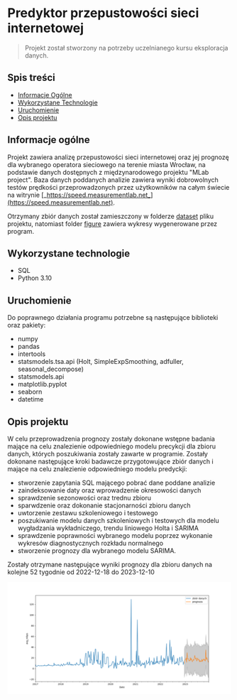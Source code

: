# Predyktor przepustowości sieci internetowej
> Projekt został stworzony na potrzeby uczelnianego kursu eksploracja danych.

## Spis treści
* [Informacje Ogólne](#informacje-ogólne)
* [Wykorzystane Technologie](#wykorzystane-technologie)
* [Uruchomienie](#uruchomienie)
* [Opis projektu](#opis-projektu)


## Informacje ogólne
Projekt zawiera analizę przepustowości sieci internetowej oraz jej prognozę dla wybranego operatora
sieciowego na terenie miasta Wrocław, na podstawie danych dostępnych z międzynarodowego projektu "MLab project".
Baza danych poddanych analizie zawiera wyniki dobrowolnych testów prędkości przeprowadzonych przez użytkowników
na całym świecie na witrynie [_https://speed.measurementlab.net_](https://speed.measurementlab.net).

Otrzymany zbiór danych został zamieszczony w folderze [dataset](./dataset) pliku projektu, natomiast folder [figure](./figure) zawiera wykresy wygenerowane przez program.

## Wykorzystane technologie
- SQL 
- Python 3.10

## Uruchomienie
Do poprawnego działania programu potrzebne są następujące biblioteki oraz pakiety:
- numpy  
- pandas
- intertools  
- statsmodels.tsa.api (Holt, SimpleExpSmoothing, adfuller, seasonal_decompose)
- statsmodels.api
- matplotlib.pyplot
- seaborn 
- datetime

## Opis projektu
W celu przeprowadzenia prognozy zostały dokonane wstępne badania mające na celu znalezienie odpowiedniego modelu precykcji dla zbioru danych, których poszukiwania
zostały zawarte w programie. 
Zostały dokonane następujące kroki badawcze przygotowujące zbiór danych i mające na celu znalezienie odpowiedniego modelu predyckji:
- stworzenie zapytania SQL mającego pobrać dane poddane analizie
- zaindeksowanie daty oraz wprowadzenie okresowości danych
- sprawdzenie sezonowości oraz trednu zbioru
- sparwdzenie oraz dokonanie stacjonarności zbioru danych
- uwtorzenie zestawu szkoleniowego i testowego
- poszukiwanie modelu danych szkoleniowych i testowych dla modelu wygładzania wykładniczego, trendu liniowego Holta i SARIMA
- sprawdzenie poprawności wybranego modelu poprzez wykonanie wykresów diagnostycznych rozkładu normalnego
- stworzenie prognozy dla wybranego modelu SARIMA.

Zostały otrzymane następujące wyniki prognozy dla zbioru danych na kolejne 52 tygodnie od 2022-12-18 do 2023-12-10

![Example screenshot](./figure/Figure_11.png)
